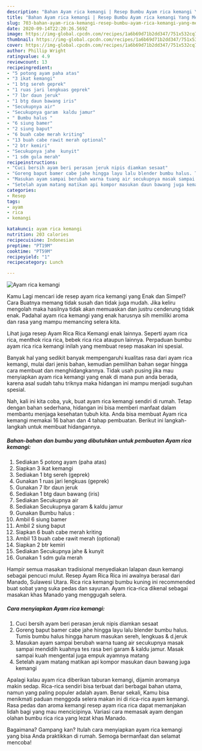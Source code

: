 ```yaml
---
description: "Bahan Ayam rica kemangi | Resep Bumbu Ayam rica kemangi Yang Menggugah Selera"
title: "Bahan Ayam rica kemangi | Resep Bumbu Ayam rica kemangi Yang Menggugah Selera"
slug: 703-bahan-ayam-rica-kemangi-resep-bumbu-ayam-rica-kemangi-yang-menggugah-selera
date: 2020-09-14T22:20:26.569Z
image: https://img-global.cpcdn.com/recipes/1a6b69d71b2dd347/751x532cq70/ayam-rica-kemangi-foto-resep-utama.jpg
thumbnail: https://img-global.cpcdn.com/recipes/1a6b69d71b2dd347/751x532cq70/ayam-rica-kemangi-foto-resep-utama.jpg
cover: https://img-global.cpcdn.com/recipes/1a6b69d71b2dd347/751x532cq70/ayam-rica-kemangi-foto-resep-utama.jpg
author: Phillip Wright
ratingvalue: 4.9
reviewcount: 13
recipeingredient:
- "5 potong ayam paha atas"
- "3 ikat kemangi"
- "1 btg sereh geprek"
- "1 ruas jari lengkuas geprek"
- "7 lbr daun jeruk"
- "1 btg daun bawang iris"
- "Secukupnya air"
- "Secukupnya garam  kaldu jamur"
- " Bumbu halus "
- "6 siung bamer"
- "2 siung baput"
- "6 buah cabe merah kriting"
- "13 buah cabe rawit merah optional"
- "2 btr kemiri"
- "Secukupnya jahe  kunyit"
- "1 sdm gula merah"
recipeinstructions:
- "Cuci bersih ayam beri perasan jeruk nipis diamkan sesaat"
- "Goreng baput bamer cabe jahe hingga layu lalu blender bumbu halus. Tumis bumbu halus hingga harum masukan sereh, lengkuas &amp; d.jeruk"
- "Masukan ayam sampai berubah warna tuang air secukupnya masak sampai mendidih kuahnya tes rasa beri garam &amp; kaldu jamur. Masak sampai kuah mengental juga empuk ayamnya matang"
- "Setelah ayam matang matikan api kompor masukan daun bawang juga kemangi"
categories:
- Resep
tags:
- ayam
- rica
- kemangi

katakunci: ayam rica kemangi 
nutrition: 203 calories
recipecuisine: Indonesian
preptime: "PT19M"
cooktime: "PT59M"
recipeyield: "1"
recipecategory: Lunch

---
```



![Ayam rica kemangi](https://img-global.cpcdn.com/recipes/1a6b69d71b2dd347/751x532cq70/ayam-rica-kemangi-foto-resep-utama.jpg)

Kamu Lagi mencari ide resep ayam rica kemangi yang Enak dan Simpel? Cara Buatnya memang tidak susah dan tidak juga mudah. Jika keliru mengolah maka hasilnya tidak akan memuaskan dan justru cenderung tidak enak. Padahal ayam rica kemangi yang enak harusnya sih memiliki aroma dan rasa yang mampu memancing selera kita.

Lihat juga resep Ayam Rica Rica Kemangi enak lainnya. Seperti ayam rica rica, menthok rica rica, bebek rica rica ataupun lainnya. Perpaduan bumbu ayam rica rica kemangi inilah yang membuat resep masakan ini spesial.

Banyak hal yang sedikit banyak mempengaruhi kualitas rasa dari ayam rica kemangi, mulai dari jenis bahan, kemudian pemilihan bahan segar hingga cara membuat dan menghidangkannya. Tidak usah pusing jika mau menyiapkan ayam rica kemangi yang enak di mana pun anda berada, karena asal sudah tahu triknya maka hidangan ini mampu menjadi suguhan spesial.


Nah, kali ini kita coba, yuk, buat ayam rica kemangi sendiri di rumah. Tetap dengan bahan sederhana, hidangan ini bisa memberi manfaat dalam membantu menjaga kesehatan tubuh kita. Anda bisa membuat Ayam rica kemangi memakai 16 bahan dan 4 tahap pembuatan. Berikut ini langkah-langkah untuk membuat hidangannya.

<!--inarticleads1-->

##### Bahan-bahan dan bumbu yang dibutuhkan untuk pembuatan Ayam rica kemangi:

1. Sediakan 5 potong ayam (paha atas)
1. Siapkan 3 ikat kemangi
1. Sediakan 1 btg sereh (geprek)
1. Gunakan 1 ruas jari lengkuas (geprek)
1. Gunakan 7 lbr daun jeruk
1. Sediakan 1 btg daun bawang (iris)
1. Sediakan Secukupnya air
1. Sediakan Secukupnya garam &amp; kaldu jamur
1. Gunakan  Bumbu halus :
1. Ambil 6 siung bamer
1. Ambil 2 siung baput
1. Siapkan 6 buah cabe merah kriting
1. Ambil 13 buah cabe rawit merah (optional)
1. Siapkan 2 btr kemiri
1. Sediakan Secukupnya jahe &amp; kunyit
1. Gunakan 1 sdm gula merah


Hampir semua masakan tradisional menyediakan lalapan daun kemangi sebagai pencuci mulut. Resep Ayam Rica Rica ini awalnya berasal dari Manado, Sulawesi Utara. Rica rica kemangi bumbu kuning ini recommended buat sobat yang suka pedas dan sayuran. Ayam rica-rica dikenal sebagai masakan khas Manado yang menggugah selera. 

<!--inarticleads2-->

##### Cara menyiapkan Ayam rica kemangi:

1. Cuci bersih ayam beri perasan jeruk nipis diamkan sesaat
1. Goreng baput bamer cabe jahe hingga layu lalu blender bumbu halus. Tumis bumbu halus hingga harum masukan sereh, lengkuas &amp; d.jeruk
1. Masukan ayam sampai berubah warna tuang air secukupnya masak sampai mendidih kuahnya tes rasa beri garam &amp; kaldu jamur. Masak sampai kuah mengental juga empuk ayamnya matang
1. Setelah ayam matang matikan api kompor masukan daun bawang juga kemangi


Apalagi kalau ayam rica diberikan taburan kemangi, dijamin aromanya makin sedap. Rica-rica sendiri bisa terbuat dari berbagai bahan utama, namun yang paling populer adalah ayam. Benar sekali, Kamu bisa menikmati paduan menggoda selera makan ini di rica-rica ayam kemangi. Rasa pedas dan aroma kemangi resep ayam rica rica dapat memanjakan lidah bagi yang mau mencicipinya. Variasi cara memasak ayam dengan olahan bumbu rica rica yang lezat khas Manado. 

Bagaimana? Gampang kan? Itulah cara menyiapkan ayam rica kemangi yang bisa Anda praktikkan di rumah. Semoga bermanfaat dan selamat mencoba!
